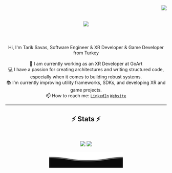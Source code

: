 <img align="right" src="https://visitor-badge.laobi.icu/badge?page_id=tariksavas">

<h1 align="center">
  <a href="https://git.io/typing-svg">
    <img src="https://readme-typing-svg.herokuapp.com/?lines=Hello,+There!+👋;This+is+Tarik+Savas...;Nice+to+meet+you!&center=true&size=30">
  </a>
</h1>

<br>
<p align="center">
  Hi, I'm Tarik Savas, Software Engineer & XR Developer & Game Developer from Turkey
  <br>
  <br>
  🔬 I am currently working as an XR Developer at GoArt
  <br>
  💻 I have a passion for creating architectures and writing structured code, especially when it comes to building robust systems.
  <br>
  📚 I’m currently improving utility frameworks, SDKs, and developing XR and game projects.
  <br>
  📫 How to reach me: 
  <code><a href="https://www.linkedin.com/in/tariksavas/" title="LinkedIn Profile">LinkedIn</a></code>
  <code><a href="https://www.tariksavas.com" title="Website">Website</a></code>
</p>

<hr>

<h2 align="center">⚡ Stats ⚡</h2>
<br>

<p align="center">
  <img height="50%" width="auto" src ="https://github-readme-stats.vercel.app/api?username=tariksavas&show_icons=true&count_private=true&theme=darcula&hide_border=true&hide=issues,contribs&bg_color=00000000">
  <img height="50%" width="auto" src ="https://github-readme-stats.vercel.app/api/top-langs/?username=tariksavas&layout=compact&hide_border=true&theme=darcula&bg_color=00000000&langs_count=6&hide=jupyter%20notebook,tex,css,php">
</p>

<p align="center">
  <img height="50%" width="auto" src ="https://raw.githubusercontent.com/tariksavas/tariksavas/2d84e71235c2a6b3b59a9a359b9ee6720d4bfe0f/Bottom.svg">
</p>
